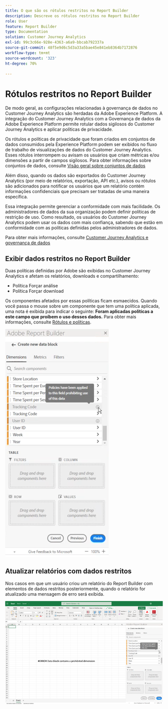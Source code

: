```yaml
---
title: O que são os rótulos restritos no Report Builder
description: Descreve os rótulos restritos no Report Builder
role: User
feature: Report Builder
type: Documentation
solution: Customer Journey Analytics
exl-id: 99c3c66e-928e-4363-a6a9-bbcab792337a
source-git-commit: 48f5e9d6c5d3a33a5bae45e841eb8364b7172876
workflow-type: tm+mt
source-wordcount: '323'
ht-degree: 70%

---
```


# Rótulos restritos no Report Builder

De modo geral, as configurações relacionadas à governança de dados no Customer Journey Analytics são herdadas da Adobe Experience Platform. A integração do Customer Journey Analytics com a Governança de dados da Adobe Experience Platform permite rotular dados sigilosos do Customer Journey Analytics e aplicar políticas de privacidade.

Os rótulos e políticas de privacidade que foram criados em conjuntos de dados consumidos pela Experience Platform podem ser exibidos no fluxo de trabalho de visualizações de dados do Customer Journey Analytics. Esses rótulos interrompem ou avisam os usuários que criam métricas e/ou dimensões a partir de campos sigilosos. Para obter informações sobre conjuntos de dados, consulte [Visão geral sobre conjuntos de dados](https://experienceleague.adobe.com/docs/experience-platform/catalog/datasets/overview.html?lang=pt-BR)

Além disso, quando os dados são exportados do Customer Journey Analytics (por meio de relatórios, exportação, API etc.), avisos ou rótulos são adicionados para notificar os usuários que um relatório contém informações confidenciais que precisam ser tratadas de uma maneira específica.

Essa integração permite gerenciar a conformidade com mais facilidade. Os administradores de dados da sua organização podem definir políticas de restrição de uso. Como resultado, os usuários do Customer Journey Analytics podem usar os dados com mais confiança, sabendo que estão em conformidade com as políticas definidas pelos administradores de dados.

Para obter mais informações, consulte [Customer Journey Analytics e governança de dados](https://experienceleague.adobe.com/docs/analytics-platform/using/cja-privacy/privacy-overview.html?lang=pt-BR)

## Exibir dados restritos no Report Builder

Duas políticas definidas por Adobe são exibidas no Customer Journey Analytics e afetam os relatórios, downloads e compartilhamento:

* Política Forçar análise
* Política Forçar download

Os componentes afetados por essas políticas ficam esmaecidos. Quando você passa o mouse sobre um componente que tem uma política aplicada, uma nota é exibida para indicar o seguinte: **Foram aplicadas políticas a este campo que proíbem o uso desses dados.** Para obter mais informações, consulte [Rótulos e políticas](https://experienceleague.adobe.com/docs/analytics-platform/using/cja-dataviews/data-governance.html?lang=pt-BR).

![A nota de política indicando uso proibido de dados.](assets/rb-restricted-label.png)

## Atualizar relatórios com dados restritos

Nos casos em que um usuário criou um relatório do Report Builder com elementos de dados restritos posteriormente, quando o relatório for atualizado uma mensagem de erro será exibida.

![A mensagem de erro exibida após os elementos de dados serem restritos posteriormente.](assets/error-restricted-data.png)
